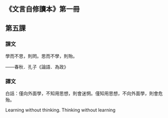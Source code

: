 ## 《文言自修讀本》第一冊

## 第五課

### 課文

學而不思，則罔。思而不學，則殆。

——春秋．孔子《論語．為政》

### 譯文

白話：僅向外面學，不知用思想，則會迷惘。僅知用思想，不向外面學，則會危殆。

Learning without thinking. Thinking without learning

